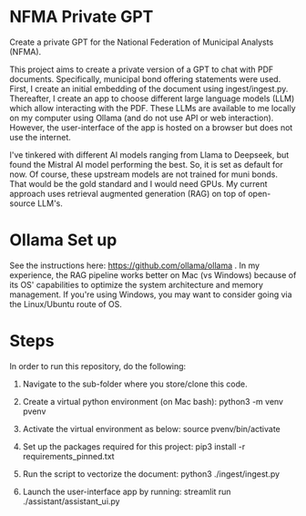 # NFMA Private GPT
Create a private GPT for the National Federation of Municipal Analysts (NFMA).


This project aims to create a private version of a GPT to chat with PDF documents.
Specifically, municipal bond offering statements were used. First, I create an initial embedding of the document using ingest/ingest.py.
Thereafter, I create an app to choose different large language models (LLM) which allow interacting with the PDF. 
These LLMs are available to me locally on my computer using Ollama (and do not use API or web interaction). 
However, the user-interface of the app is hosted on a browser but does not use the internet. 

I've tinkered with different AI models ranging from Llama to Deepseek, but found the Mistral AI model performing the best. 
So, it is set as default for now. Of course, these upstream models are not trained for muni bonds. That would be the gold standard and I would need GPUs. 
My current approach uses retrieval augmented generation (RAG) on top of open-source LLM's.

# Ollama Set up
See the instructions here: https://github.com/ollama/ollama .
In my experience, the RAG pipeline works better on Mac (vs Windows) because of its OS' capabilities to optimize the system architecture and memory management.
If you're using Windows, you may want to consider going via the Linux/Ubuntu route of OS.

# Steps

In order to run this repository, do the following:

1. Navigate to the sub-folder where you store/clone this code.

2. Create a virtual python environment (on Mac bash):
   python3 -m venv pvenv

3. Activate the virtual environment as below:
   source pvenv/bin/activate

4. Set up the packages required for this project:
   pip3 install -r requirements_pinned.txt

5. Run the script to vectorize the document:
   python3 ./ingest/ingest.py
   
6. Launch the user-interface app by running:
   streamlit run ./assistant/assistant_ui.py





